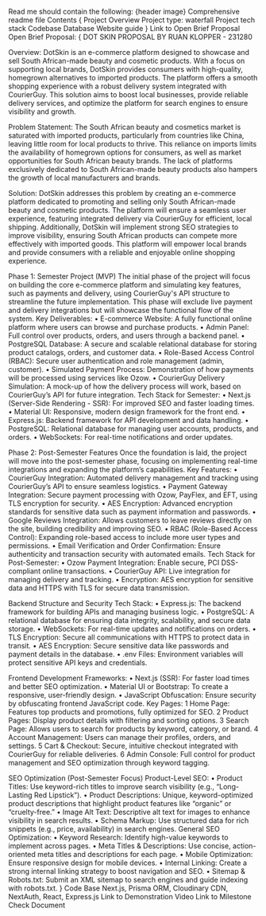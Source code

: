 Read me should contain the following:
{header image}
Comprehensive readme file
Contents {
Project Overview
Project type: waterfall
Project tech stack
Codebase
Database
Website guide
}
Link to Open Brief Proposal
Open Brief Proposal:
{
DOT SKIN PROPOSAL 
BY RUAN KLOPPER - 231280

Overview:
DotSkin is an e-commerce platform designed to showcase and sell South African-made beauty and cosmetic products. With a focus on supporting local brands, DotSkin provides consumers with high-quality, homegrown alternatives to imported products. The platform offers a smooth shopping experience with a robust delivery system integrated with CourierGuy. This solution aims to boost local businesses, provide reliable delivery services, and optimize the platform for search engines to ensure visibility and growth.

Problem Statement:
The South African beauty and cosmetics market is saturated with imported products, particularly from countries like China, leaving little room for local products to thrive. This reliance on imports limits the availability of homegrown options for consumers, as well as market opportunities for South African beauty brands. The lack of platforms exclusively dedicated to South African-made beauty products also hampers the growth of local manufacturers and brands.

Solution:
DotSkin addresses this problem by creating an e-commerce platform dedicated to promoting and selling only South African-made beauty and cosmetic products. The platform will ensure a seamless user experience, featuring integrated delivery via CourierGuy for efficient, local shipping. Additionally, DotSkin will implement strong SEO strategies to improve visibility, ensuring South African products can compete more effectively with imported goods. This platform will empower local brands and provide consumers with a reliable and enjoyable online shopping experience.

Phase 1: Semester Project (MVP)
The initial phase of the project will focus on building the core e-commerce platform and simulating key features, such as payments and delivery, using CourierGuy's API structure to streamline the future implementation. This phase will exclude live payment and delivery integrations but will showcase the functional flow of the system.
Key Deliverables:
•	E-commerce Website: A fully functional online platform where users can browse and purchase products.
•	Admin Panel: Full control over products, orders, and users through a backend panel.
•	PostgreSQL Database: A secure and scalable relational database for storing product catalogs, orders, and customer data.
•	Role-Based Access Control (RBAC): Secure user authentication and role management (admin, customer).
•	Simulated Payment Process: Demonstration of how payments will be processed using services like Ozow.
•	CourierGuy Delivery Simulation: A mock-up of how the delivery process will work, based on CourierGuy’s API for future integration.
Tech Stack for Semester:
•	Next.js (Server-Side Rendering - SSR): For improved SEO and faster loading times.
•	Material UI: Responsive, modern design framework for the front end.
•	Express.js: Backend framework for API development and data handling.
•	PostgreSQL: Relational database for managing user accounts, products, and orders.
•	WebSockets: For real-time notifications and order updates.

Phase 2: Post-Semester Features
Once the foundation is laid, the project will move into the post-semester phase, focusing on implementing real-time integrations and expanding the platform’s capabilities.
Key Features:
•	CourierGuy Integration: Automated delivery management and tracking using CourierGuy’s API to ensure seamless logistics.
•	Payment Gateway Integration: Secure payment processing with Ozow, PayFlex, and EFT, using TLS encryption for security.
•	AES Encryption: Advanced encryption standards for sensitive data such as payment information and passwords.
•	Google Reviews Integration: Allows customers to leave reviews directly on the site, building credibility and improving SEO.
•	RBAC (Role-Based Access Control): Expanding role-based access to include more user types and permissions.
•	Email Verification and Order Confirmation: Ensure authenticity and transaction security with automated emails.
Tech Stack for Post-Semester:
•	Ozow Payment Integration: Enable secure, PCI DSS-compliant online transactions.
•	CourierGuy API: Live integration for managing delivery and tracking.
•	Encryption: AES encryption for sensitive data and HTTPS with TLS for secure data transmission.

Backend Structure and Security
Tech Stack:
•	Express.js: The backend framework for building APIs and managing business logic.
•	PostgreSQL: A relational database for ensuring data integrity, scalability, and secure data storage.
•	WebSockets: For real-time updates and notifications on orders.
•	TLS Encryption: Secure all communications with HTTPS to protect data in transit.
•	AES Encryption: Secure sensitive data like passwords and payment details in the database.
•	.env Files: Environment variables will protect sensitive API keys and credentials.

Frontend Development
Frameworks:
•	Next.js (SSR): For faster load times and better SEO optimization.
•	Material UI or Bootstrap: To create a responsive, user-friendly design.
•	JavaScript Obfuscation: Ensure security by obfuscating frontend JavaScript code.
Key Pages:
1	Home Page: Features top products and promotions, fully optimized for SEO.
2	Product Pages: Display product details with filtering and sorting options.
3	Search Page: Allows users to search for products by keyword, category, or brand.
4	Account Management: Users can manage their profiles, orders, and settings.
5	Cart & Checkout: Secure, intuitive checkout integrated with CourierGuy for reliable deliveries.
6	Admin Console: Full control for product management and SEO optimization through keyword tagging.

SEO Optimization (Post-Semester Focus)
Product-Level SEO:
•	Product Titles: Use keyword-rich titles to improve search visibility (e.g., “Long-Lasting Red Lipstick”).
•	Product Descriptions: Unique, keyword-optimized product descriptions that highlight product features like “organic” or “cruelty-free.”
•	Image Alt Text: Descriptive alt text for images to enhance visibility in search results.
•	Schema Markup: Use structured data for rich snippets (e.g., price, availability) in search engines.
General SEO Optimization:
•	Keyword Research: Identify high-value keywords to implement across pages.
•	Meta Titles & Descriptions: Use concise, action-oriented meta titles and descriptions for each page.
•	Mobile Optimization: Ensure responsive design for mobile devices.
•	Internal Linking: Create a strong internal linking strategy to boost navigation and SEO.
•	Sitemap & Robots.txt: Submit an XML sitemap to search engines and guide indexing with robots.txt.
}
Code Base
Next.js, Prisma ORM, Cloudinary CDN, NextAuth, React, Express.js
Link to Demonstration Video
Link to Milestone Check Document
